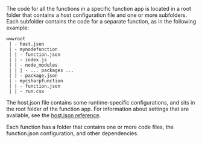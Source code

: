
The code for all the functions in a specific function app is located in a root folder that contains a host configuration file and one or more subfolders. Each subfolder contains the code for a separate function, as in the following example:

```
wwwroot
 | - host.json
 | - mynodefunction
 | | - function.json
 | | - index.js
 | | - node_modules
 | | | - ... packages ...
 | | - package.json
 | - mycsharpfunction
 | | - function.json
 | | - run.csx
```

The host.json file contains some runtime-specific configurations, and sits in the root folder of the function app. For information about settings that are available, see the [host.json reference](../articles/azure-functions/functions-host-json.md).

Each function has a folder that contains one or more code files, the function.json configuration, and other dependencies.


